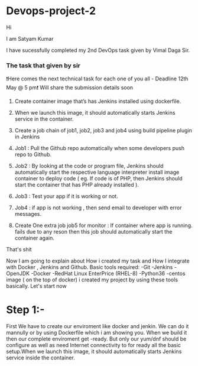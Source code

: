 # Devops-project-2

Hi

I am Satyam Kumar


I have sucessfully completed my 2nd DevOps task given by Vimal Daga Sir.



### The task that given by sir
❗️Here comes the next technical task for each one of you all - Deadline 12th May @ 5 pm❗️
Will share the submission details soon

1. Create container image that’s has Jenkins installed using dockerfile.

2. When we launch this image, it should automatically starts Jenkins service in the container.

3. Create a job chain of job1, job2, job3 and job4 using build pipeline plugin in Jenkins

4. Job1 : Pull the Github repo automatically when some developers push repo to Github.

5. Job2 : By looking at the code or program file, Jenkins should automatically start the respective language interpreter install image 
container to deploy code ( eg. If code is of PHP, then Jenkins should start the container that has PHP already installed ).

6. Job3 : Test your app if it is working or not.

7. Job4 : if app is not working , then send email to developer with error messages.

8. Create One extra job job5 for monitor : If container where app is running. fails due to any reson then this job should automatically start the container again.

That's shit

Now I am going to explain about How i created my task and How I integrate with Docker , Jenkins and Github.
Basic tools required: 
  -Git
  -Jenkins
  -OpenJDK 
  -Docker
  -RedHat Linux EnterPrice (RHEL-8)
  -Python36
  -centos image ( on the top of docker)
i created my project by using these tools basically.
Let's start now 

# Step 1:-

First We have to create our enviroment like docker and jenkin. We can do it mannully or by using Dockerfile which i am showing you. When we build it then our complete enviroment get -ready. But only our yum/dnf should be configure as well as need Internet connectivity to for ready all the basic setup.When we launch this image, it should automatically starts Jenkins service inside the container.


